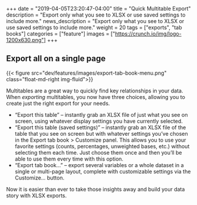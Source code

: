 +++
date = "2019-04-05T23:20:47-04:00"
title = "Quick Multitable Export"
description = "Export only what you see to XLSX or use saved settings to include more."
news_description = "Export only what you see to XLSX or use saved settings to include more."
weight = 20
tags = ["exports", "tab books"]
categories = ["feature"]
images = ["https://crunch.io/img/logo-1200x630.png"]
+++

## Export all on a single page
{{< figure src="dev/features/images/export-tab-book-menu.png" class="float-md-right img-fluid">}}

Multitables are a great way to quickly find key relationships in your data. When _exporting_ multitables, you now have three choices, allowing you to create just the right export for your needs.

* “Export this table” – instantly grab an XLSX file of just what you see on screen, using whatever display settings you have currently selected.
* “Export this table (saved settings)” – instantly grab an XLSX file of the table that you see on screen but with whatever settings you’ve chosen in the Export tab book > Customize panel. This allows you to use your favorite settings (counts, percentages, unweighted bases, etc.) without selecting them each time. Just choose them once and then you’ll be able to use them every time with this option.
* “Export tab book…” – export several variables or a whole dataset in a single or multi-page layout, complete with customizable settings via the Customize… button.

Now it is easier than ever to take those insights away and build your data story with XLSX exports.
